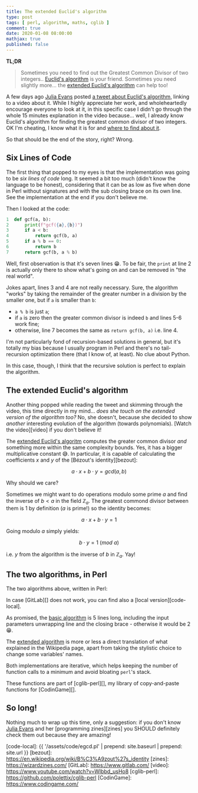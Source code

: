 ```yaml
---
title: The extended Euclid's algorithm
type: post
tags: [ perl, algorithm, maths, cglib ]
comment: true
date: 2020-01-08 08:00:00
mathjax: true
published: false
---
```


**TL;DR**

> Sometimes you need to find out the Greatest Common Divisor of two
> integers.. [Euclid's algorithm][euclid-wiki] is your friend. Sometimes you
> need slightly more... the [extended Euclid's algorithm][eeuclid-wiki] can
> help too!

A few days ago [Julia Evans][] posted [a tweet about Euclid's
algorithm][je-euclid-tweet], linking to a video about it. While I highly
appreciate her work, and wholeheartedly encourage everyone to look at it, in
this specific case I didn't go through the whole 15 minutes explanation in
the video because... well, I already know Euclid's algorithm for finding the
greatest common divisor of two integers. OK I'm cheating, I know what it is
for and [where to find about it][euclid-wiki].

So that should be the end of the story, right? Wrong.

## Six Lines of Code

The first thing that popped to my eyes is that the implementation was going
to be *six lines of code* long. It seemed a bit too much (didn't know the
language to be honest), considering that it can be as low as five when done
in Perl without signatures and with the sub closing brace on its own line.
See the implementation at the end if you don't believe me.

Then I looked at the code:

```python
1  def gcf(a, b):
2      print(f"gcf({a},{b})")
3      if a < b:
4          return gcf(b, a)
5      if a % b == 0:
6          return b
7      return gcf(b, a % b)
```

Well, first observation is that it's seven lines 😁. To be fair, the `print`
at line 2 is actually only there to show what's going on and can be removed
in "the real world".

Jokes apart, lines 3 and 4 are not really necessary. Sure, the algorithm
"works" by taking the remainder of the greater number in a division by the
smaller one, but if `a` is smaller than `b`:

- `a % b` is just `a`;
- if `a` is zero then the greater common divisor is indeed `b` and lines 5-6
  work fine;
- otherwise, line 7 becomes the same as `return gcf(b, a)` i.e. line 4.

I'm not particularly fond of recursion-based solutions in general, but it's
totally my bias because I usually program in Perl and there's no
tail-recursion optimization there (that I know of, at least). No clue about
Python.

In this case, though, I think that the recursive solution is perfect to
explain the algorithm.


## The extended Euclid's algorithm

Another thing popped while reading the tweet and skimming through the video,
this time directly in my mind... *does she touch on the extended version of
the algorithm too?* No, she doesn't, because she decided to show *another*
interesting evolution of the algorithm (towards polynomials). [Watch the
video][video] if you don't believe it!

The [extended Euclid's algoritm][eeuclid-wiki] computes the greater common
divisor *and* something more within the same complexity bounds. Yes, it has
a bigger multiplicative constant 😅. In particular, it is capable of
calculating the coefficients $x$ and $y$ of the [Bézout's identity][bezout]:

$$a \cdot x + b \cdot y = gcd(a, b)$$

Why should we care?

Sometimes we might want to do operations modulo some prime $a$ and find the
inverse of $b < a$ in the field $\mathbb{Z}_a$. The greatest commond divisor between
them is 1 by definition ($a$ is prime!) so the identity becomes:

$$a \cdot x + b \cdot y = 1$$

Going modulo $a$ simply yields:

$$b \cdot y = 1\ (mod\ a)$$

i.e. $y$ from the algorithm is the inverse of $b$ in $\mathbb{Z}_a$. Yay!

## The two algorithms, in Perl

The two algorithms above, written in Perl:

<script src="https://gitlab.com/polettix/notechs/snippets/1927534.js"></script>

In case [GitLab][] does not work, you can find also a [local
version][code-local].

As promised, the [basic algorithm][euclid-wiki] is 5 lines long, including
the input parameters unwrapping line and the closing brace - otherwise it
would be 2 😁.

The [extended algorithm][eeuclid-wiki] is more or less a direct translation
of what explained in the Wikipedia page, apart from taking the stylistic
choice to change some variables' names.

Both implementations are iterative, which helps keeping the number of
function calls to a minimum and avoid bloating `perl`'s stack.

These functions are part of [cglib-perl][], my library of copy-and-paste
functions for [CodinGame][].

## So long!

Nothing much to wrap up this time, only a suggestion: if you don't know
[Julia Evans][] and her [programming zines][zines] you SHOULD definitely
check them out because they are amazing!

[euclid-wiki]: https://en.wikipedia.org/wiki/Euclidean_algorithm
[eeuclid-wiki]: https://en.wikipedia.org/wiki/Extended_Euclidean_algorithm
[Julia Evans]: https://jvns.ca/
[je-euclid-tweet]: https://twitter.com/b0rk/status/1212490150254694400?s=20
[code-local]: {{ '/assets/code/egcd.pl' | prepend: site.baseurl | prepend: site.url }}
[bezout]: https://en.wikipedia.org/wiki/B%C3%A9zout%27s_identity
[zines]: https://wizardzines.com/
[GitLab]: https://www.gitlab.com/
[video]: https://www.youtube.com/watch?v=WIbbd_usHo8
[cglib-perl]: https://github.com/polettix/cglib-perl
[CodinGame]: https://www.codingame.com/

